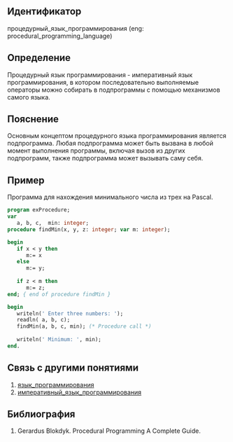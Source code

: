 ## Идентификатор

процедурный_язык_программирования (eng: procedural_programming_language)

## Определение

Процедурный язык программирования - императивный язык программирования, в котором последовательно выполняемые операторы можно собирать в подпрограммы с помощью механизмов самого языка.

## Пояснение

Основным концептом процедурного языка программирования является подпрограмма. Любая подпрограмма может быть вызвана в любой момент выполнения программы, включая вызов из других подпрограмм, также подпрограмма может вызывать саму себя.

## Пример

Программа для нахождения минимального числа из трех на Pascal.

~~~Pascal
program exProcedure;
var
   a, b, c,  min: integer;
procedure findMin(x, y, z: integer; var m: integer); 

begin
   if x < y then
      m:= x
   else
      m:= y;
   
   if z < m then
      m:= z;
end; { end of procedure findMin }  

begin
   writeln(' Enter three numbers: ');
   readln( a, b, c);
   findMin(a, b, c, min); (* Procedure call *)
   
   writeln(' Minimum: ', min);
end.
~~~

## Связь с другими понятиями

1. [язык_программирования](programming_language.md)
2. [императивный_язык_программирования](imperative_programming_language.md)

## Библиография

1. Gerardus Blokdyk. Procedural Programming A Complete Guide.